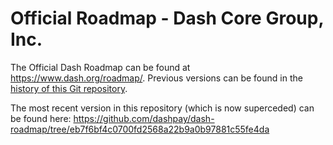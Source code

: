 # Official Roadmap - Dash Core Group, Inc.

The Official Dash Roadmap can be found at https://www.dash.org/roadmap/. Previous versions can be found in the [history of this Git repository](https://github.com/dashpay/dash-roadmap/commits/eb7f6bf4c0700fd2568a22b9a0b97881c55fe4da).

The most recent version in this repository (which is now superceded) can be found here: <https://github.com/dashpay/dash-roadmap/tree/eb7f6bf4c0700fd2568a22b9a0b97881c55fe4da>
